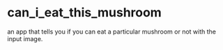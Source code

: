 # can_i_eat_this_mushroom
an app that tells you if you can eat a particular mushroom or not with the input image.
